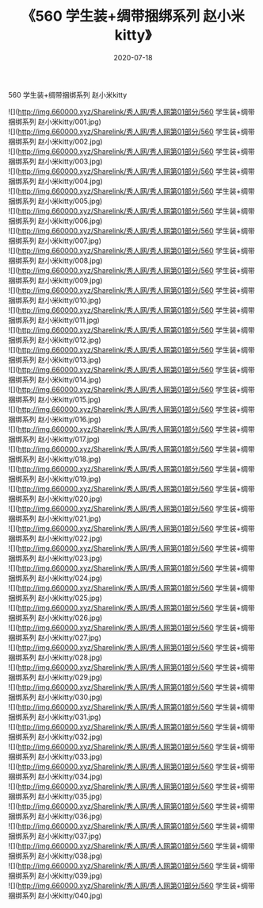 ﻿---
layout: post
title:  《560 学生装+绸带捆绑系列 赵小米kitty》
date:   2020-07-18
img: http://img.660000.xyz/Sharelink/秀人网/秀人网第01部分/560 学生装+绸带捆绑系列 赵小米kitty/000.jpg
categories: [美女, 清纯, 唯美]
---

560 学生装+绸带捆绑系列 赵小米kitty

  ![](http://img.660000.xyz/Sharelink/秀人网/秀人网第01部分/560 学生装+绸带捆绑系列 赵小米kitty/001.jpg) <br> ![](http://img.660000.xyz/Sharelink/秀人网/秀人网第01部分/560 学生装+绸带捆绑系列 赵小米kitty/002.jpg) <br> ![](http://img.660000.xyz/Sharelink/秀人网/秀人网第01部分/560 学生装+绸带捆绑系列 赵小米kitty/003.jpg) <br> ![](http://img.660000.xyz/Sharelink/秀人网/秀人网第01部分/560 学生装+绸带捆绑系列 赵小米kitty/004.jpg) <br> ![](http://img.660000.xyz/Sharelink/秀人网/秀人网第01部分/560 学生装+绸带捆绑系列 赵小米kitty/005.jpg) <br> ![](http://img.660000.xyz/Sharelink/秀人网/秀人网第01部分/560 学生装+绸带捆绑系列 赵小米kitty/006.jpg) <br> ![](http://img.660000.xyz/Sharelink/秀人网/秀人网第01部分/560 学生装+绸带捆绑系列 赵小米kitty/007.jpg) <br> ![](http://img.660000.xyz/Sharelink/秀人网/秀人网第01部分/560 学生装+绸带捆绑系列 赵小米kitty/008.jpg) <br> ![](http://img.660000.xyz/Sharelink/秀人网/秀人网第01部分/560 学生装+绸带捆绑系列 赵小米kitty/009.jpg) <br> ![](http://img.660000.xyz/Sharelink/秀人网/秀人网第01部分/560 学生装+绸带捆绑系列 赵小米kitty/010.jpg) <br> ![](http://img.660000.xyz/Sharelink/秀人网/秀人网第01部分/560 学生装+绸带捆绑系列 赵小米kitty/011.jpg) <br> ![](http://img.660000.xyz/Sharelink/秀人网/秀人网第01部分/560 学生装+绸带捆绑系列 赵小米kitty/012.jpg) <br> ![](http://img.660000.xyz/Sharelink/秀人网/秀人网第01部分/560 学生装+绸带捆绑系列 赵小米kitty/013.jpg) <br> ![](http://img.660000.xyz/Sharelink/秀人网/秀人网第01部分/560 学生装+绸带捆绑系列 赵小米kitty/014.jpg) <br> ![](http://img.660000.xyz/Sharelink/秀人网/秀人网第01部分/560 学生装+绸带捆绑系列 赵小米kitty/015.jpg) <br> ![](http://img.660000.xyz/Sharelink/秀人网/秀人网第01部分/560 学生装+绸带捆绑系列 赵小米kitty/016.jpg) <br> ![](http://img.660000.xyz/Sharelink/秀人网/秀人网第01部分/560 学生装+绸带捆绑系列 赵小米kitty/017.jpg) <br> ![](http://img.660000.xyz/Sharelink/秀人网/秀人网第01部分/560 学生装+绸带捆绑系列 赵小米kitty/018.jpg) <br> ![](http://img.660000.xyz/Sharelink/秀人网/秀人网第01部分/560 学生装+绸带捆绑系列 赵小米kitty/019.jpg) <br> ![](http://img.660000.xyz/Sharelink/秀人网/秀人网第01部分/560 学生装+绸带捆绑系列 赵小米kitty/020.jpg) <br> ![](http://img.660000.xyz/Sharelink/秀人网/秀人网第01部分/560 学生装+绸带捆绑系列 赵小米kitty/021.jpg) <br> ![](http://img.660000.xyz/Sharelink/秀人网/秀人网第01部分/560 学生装+绸带捆绑系列 赵小米kitty/022.jpg) <br> ![](http://img.660000.xyz/Sharelink/秀人网/秀人网第01部分/560 学生装+绸带捆绑系列 赵小米kitty/023.jpg) <br> ![](http://img.660000.xyz/Sharelink/秀人网/秀人网第01部分/560 学生装+绸带捆绑系列 赵小米kitty/024.jpg) <br> ![](http://img.660000.xyz/Sharelink/秀人网/秀人网第01部分/560 学生装+绸带捆绑系列 赵小米kitty/025.jpg) <br> ![](http://img.660000.xyz/Sharelink/秀人网/秀人网第01部分/560 学生装+绸带捆绑系列 赵小米kitty/026.jpg) <br> ![](http://img.660000.xyz/Sharelink/秀人网/秀人网第01部分/560 学生装+绸带捆绑系列 赵小米kitty/027.jpg) <br> ![](http://img.660000.xyz/Sharelink/秀人网/秀人网第01部分/560 学生装+绸带捆绑系列 赵小米kitty/028.jpg) <br> ![](http://img.660000.xyz/Sharelink/秀人网/秀人网第01部分/560 学生装+绸带捆绑系列 赵小米kitty/029.jpg) <br> ![](http://img.660000.xyz/Sharelink/秀人网/秀人网第01部分/560 学生装+绸带捆绑系列 赵小米kitty/030.jpg) <br> ![](http://img.660000.xyz/Sharelink/秀人网/秀人网第01部分/560 学生装+绸带捆绑系列 赵小米kitty/031.jpg) <br> ![](http://img.660000.xyz/Sharelink/秀人网/秀人网第01部分/560 学生装+绸带捆绑系列 赵小米kitty/032.jpg) <br> ![](http://img.660000.xyz/Sharelink/秀人网/秀人网第01部分/560 学生装+绸带捆绑系列 赵小米kitty/033.jpg) <br> ![](http://img.660000.xyz/Sharelink/秀人网/秀人网第01部分/560 学生装+绸带捆绑系列 赵小米kitty/034.jpg) <br> ![](http://img.660000.xyz/Sharelink/秀人网/秀人网第01部分/560 学生装+绸带捆绑系列 赵小米kitty/035.jpg) <br> ![](http://img.660000.xyz/Sharelink/秀人网/秀人网第01部分/560 学生装+绸带捆绑系列 赵小米kitty/036.jpg) <br> ![](http://img.660000.xyz/Sharelink/秀人网/秀人网第01部分/560 学生装+绸带捆绑系列 赵小米kitty/037.jpg) <br> ![](http://img.660000.xyz/Sharelink/秀人网/秀人网第01部分/560 学生装+绸带捆绑系列 赵小米kitty/038.jpg) <br> ![](http://img.660000.xyz/Sharelink/秀人网/秀人网第01部分/560 学生装+绸带捆绑系列 赵小米kitty/039.jpg) <br> ![](http://img.660000.xyz/Sharelink/秀人网/秀人网第01部分/560 学生装+绸带捆绑系列 赵小米kitty/040.jpg) <br>